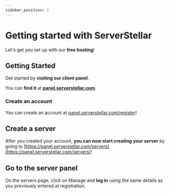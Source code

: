 ```yaml
---
sidebar_position: 1
---
```


# Getting started with ServerStellar

Let's get you set up with our **free hosting**!

## Getting Started

Get started by **visiting our client panel**.

You can **find it** at **[panel.serverstellar.com](https://panel.serverstellar.com)**.

### Create an account

You can create an account at [panel.serverstellar.com/register](https://panel.serverstellar.com/register)!

## Create a server

After you created your account, **you can now start creating your server** by going to [https://panel.serverstellar.com/servers](https://panel.serverstellar.com/servers)!

## Go to the server panel

On the servers page, click on Manage and **log in** using the same details as you previously entered at registration.
